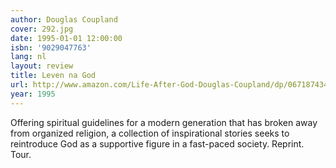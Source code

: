 ```yaml
---
author: Douglas Coupland
cover: 292.jpg
date: 1995-01-01 12:00:00
isbn: '9029047763'
lang: nl
layout: review
title: Leven na God
url: http://www.amazon.com/Life-After-God-Douglas-Coupland/dp/0671874349?SubscriptionId=0VMG0VFGBMRWVRA58R02&tag=ldvd-20&linkCode=xm2&camp=2025&creative=165953&creativeASIN=0671874349
year: 1995
---
```

Offering spiritual guidelines for a modern generation that has   broken away from organized religion, a collection of inspirational   stories seeks to reintroduce God as a supportive figure in a fast-paced   society. Reprint. Tour.

